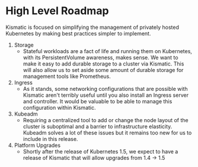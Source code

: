 # High Level Roadmap

Kismatic is focused on simplifying the management of privately hosted Kubernetes by making best practices simpler to implement.

1. Storage
   * Stateful workloads are a fact of life and running them on Kubernetes, with its PersistentVolume awareness, makes sense. We want to make it easy to add durable storage to a cluster via Kismatic. This will also allow us to set aside some amount of durable storage for management tools like Prometheus.  
2. Ingress
   * As it stands, some networking configurations that are possible with Kismatic aren't terribly useful until you also install an Ingress server and controller. It would be valuable to be able to manage this configuration within Kismatic.
3. Kubeadm
   * Requiring a centralized tool to add or change the node layout of the cluster is suboptimal and a barrier to infrastructure elasticity. Kubeadm solves a lot of these issues but it remains too new for us to include in this release.
4. Platform Upgrades
   * Shortly after the release of Kubernetes 1.5, we expect to have a release of Kismatic that will allow upgrades from 1.4 -> 1.5
